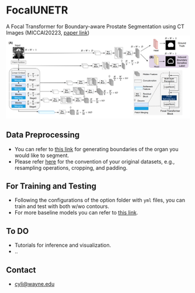 # FocalUNETR
A Focal Transformer for Boundary-aware Prostate Segmentation using CT Images (MICCAI20223, [paper link](https://arxiv.org/abs/2210.03189))
![Alt Text](focalunetr.png)
## Data Preprocessing
- You can refer to [this link](https://github.com/llmir/MultitaskOCTA) for generating boundaries of the organ you would like to segment.
- Please refer [here](https://github.com/yhygao/CBIM-Medical-Image-Segmentation) for the convention of your original datasets, e.g., resampling operations, cropping, and padding.
## For Training and Testing
- Following the configurations of the option folder with `yml` files, you can train and test with both w/wo contours. 
- For more baseline models you can refer to [this link](https://github.com/yhygao/CBIM-Medical-Image-Segmentation).
## To DO
- Tutorials for inference and visualization.
- ..
## Contact
- cyli@wayne.edu
